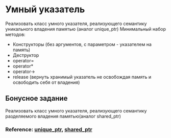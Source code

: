 # Умный указатель
Реализовать класс умного указателя, реализующего семантику уникального владения памятью (аналог unique_ptr)
Минимальный набор методов:
- Конструкторы (без аргументов, с параметром - указателем на память)
- Деструктор
- operator=
- operator*
- operator->
- release (вернуть хранимый указатель не освобождая память и освободить себя от владения)




## Бонусное задание
Реализовать класс умного указателя, реализующего семантику разделяемого владения памятью(аналог shared_ptr)




### Reference: [unique_ptr], [shared_ptr]

[unique_ptr]: <http://ru.cppreference.com/w/cpp/memory/unique_ptr>
[shared_ptr]: <http://ru.cppreference.com/w/cpp/memory/shared_ptr>
